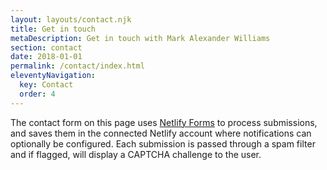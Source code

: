 ```yaml
---
layout: layouts/contact.njk
title: Get in touch
metaDescription: Get in touch with Mark Alexander Williams
section: contact
date: 2018-01-01
permalink: /contact/index.html
eleventyNavigation:
  key: Contact
  order: 4
---
```


The contact form on this page uses [Netlify Forms](https://www.netlify.com/docs/form-handling/) to process submissions,
and saves them in the connected Netlify account where notifications can
optionally be configured. Each submission is passed through a spam filter and
if flagged, will display a CAPTCHA challenge to the user.
